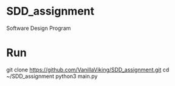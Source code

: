 # SDD_assignment
Software Design Program


# Run

git clone https://github.com/VanillaViking/SDD_assignment.git
cd ~/SDD_assignment
python3 main.py
